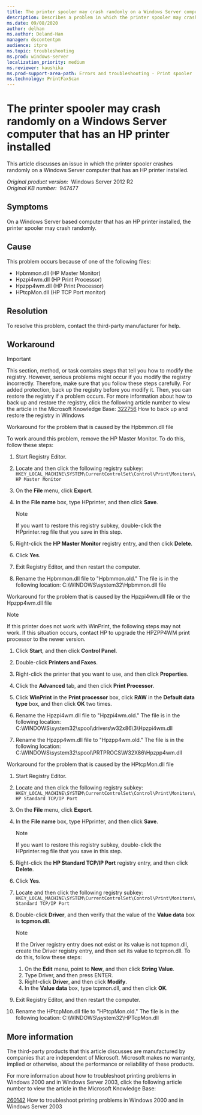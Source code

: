 ```yaml
---
title: The printer spooler may crash randomly on a Windows Server computer that has an HP printer installed
description: Describes a problem in which the printer spooler may crash randomly on a Windows Server computer that has an HP printer installed.
ms.date: 09/08/2020
author: delhan
ms.author: Deland-Han
manager: dscontentpm
audience: itpro
ms.topic: troubleshooting
ms.prod: windows-server
localization_priority: medium
ms.reviewer: kaushika
ms.prod-support-area-path: Errors and troubleshooting - Print spooler
ms.technology: PrintFaxScan
---
```

# The printer spooler may crash randomly on a Windows Server computer that has an HP printer installed

This article discusses an issue in which the printer spooler crashes randomly on a Windows Server computer that has an HP printer installed.

_Original product version:_ &nbsp;Windows Server 2012 R2  
_Original KB number:_ &nbsp;947477

## Symptoms

On a Windows Server based computer that has an HP printer installed, the printer spooler may crash randomly.

## Cause

This problem occurs because of one of the following files:

- Hpbmmon.dll (HP Master Monitor)
- Hpzpi4wm.dll (HP Print Processor)
- Hpzpp4wm.dll (HP Print Processor)
- HPtcpMon.dll (HP TCP Port monitor)

## Resolution

To resolve this problem, contact the third-party manufacturer for help.

## Workaround

> [!IMPORTANT]
> This section, method, or task contains steps that tell you how to modify the registry. However, serious problems might occur if you modify the registry incorrectly. Therefore, make sure that you follow these steps carefully. For added protection, back up the registry before you modify it. Then, you can restore the registry if a problem occurs. For more information about how to back up and restore the registry, click the following article number to view the article in the Microsoft Knowledge Base: [322756](https://support.microsoft.com/help/322756) How to back up and restore the registry in Windows  

Workaround for the problem that is caused by the Hpbmmon.dll file 

To work around this problem, remove the HP Master Monitor. To do this, follow these steps:
1. Start Registry Editor.
2. Locate and then click the following registry subkey: `HKEY_LOCAL_MACHINE\SYSTEM\CurrentControlSet\Control\Print\Monitors\HP Master Monitor` 

3. On the **File** menu, click **Export**.
4. In the **File name** box, type HPprinter, and then click **Save**.

    > [!NOTE]
    > If you want to restore this registry subkey, double-click the HPprinter.reg file that you save in this step.
5. Right-click the **HP Master Monitor** registry entry, and then click **Delete**.
6. Click **Yes**.
7. Exit Registry Editor, and then restart the computer.
8. Rename the Hpbmmon.dll file to "Hpbmmon.old." The file is in the following location: C:\WINDOWS\system32\Hpbmmon.dll file

Workaround for the problem that is caused by the Hpzpi4wm.dll file or the Hpzpp4wm.dll file 

> [!NOTE]
> If this printer does not work with WinPrint, the following steps may not work. If this situation occurs, contact HP to upgrade the HPZPP4WM print processor to the newer version.

1. Click **Start**, and then click **Control Panel**.
2. Double-click **Printers and Faxes**.
3. Right-click the printer that you want to use, and then click **Properties**.
4. Click the **Advanced** tab, and then click **Print Processor**.
5. Click **WinPrint** in the **Print processor** box, click **RAW** in the **Default data type** box, and then click **OK** two times.
6. Rename the Hpzpi4wm.dll file to "Hpzpi4wm.old." The file is in the following location: C:\WINDOWS\system32\spool\drivers\w32x86\3\Hpzpi4wm.dll

7. Rename the Hpzpp4wm.dll file to "Hpzpp4wm.old." The file is in the following location: C:\WINDOWS\system32\spool\PRTPROCS\W32X86\Hpzpp4wm.dll

Workaround for the problem that is caused by the HPtcpMon.dll file 
1. Start Registry Editor.
2. Locate and then click the following registry subkey: `HKEY_LOCAL_MACHINE\SYSTEM\CurrentControlSet\Control\Print\Monitors\HP Standard TCP/IP Port` 

3. On the **File** menu, click **Export**.
4. In the **File name** box, type HPprinter, and then click **Save**.

    > [!NOTE]
    > If you want to restore this registry subkey, double-click the HPprinter.reg file that you save in this step.
5. Right-click the **HP Standard TCP/IP Port** registry entry, and then click **Delete**.
6. Click **Yes**.
7. Locate and then click the following registry subkey: `HKEY_LOCAL_MACHINE\SYSTEM\CurrentControlSet\Control\Print\Monitors\Standard TCP/IP Port` 

8. Double-click **Driver**, and then verify that the value of the **Value data** box is **tcpmon.dll**.

    > [!NOTE]
    > If the Driver registry entry does not exist or its value is not tcpmon.dll, create the Driver registry entry, and then set its value to tcpmon.dll. To do this, follow these steps:
    1. On the **Edit** menu, point to **New**, and then click **String Value**.
    2. Type Driver, and then press ENTER.
    3. Right-click **Driver**, and then click **Modify**.
    4. In the **Value data** box, type tcpmon.dll, and then click **OK**.
9. Exit Registry Editor, and then restart the computer.
10. Rename the HPtcpMon.dll file to "HPtcpMon.old." The file is in the following location: C:\WINDOWS\system32\HPTcpMon.dll


## More information

The third-party products that this article discusses are manufactured by companies that are independent of Microsoft. Microsoft makes no warranty, implied or otherwise, about the performance or reliability of these products. 

For more information about how to troubleshoot printing problems in Windows 2000 and in Windows Server 2003, click the following article number to view the article in the Microsoft Knowledge Base:

[260142](https://support.microsoft.com/help/260142) How to troubleshoot printing problems in Windows 2000 and in Windows Server 2003
